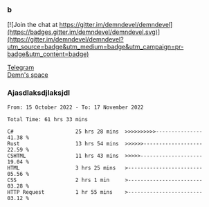 ### b

[![Join the chat at https://gitter.im/demndevel/demndevel](https://badges.gitter.im/demndevel/demndevel.svg)](https://gitter.im/demndevel/demndevel?utm_source=badge&utm_medium=badge&utm_campaign=pr-badge&utm_content=badge)

[Telegram](https://t.me/demnometa) <br>
[Demn's space](http://demns.space)

### Ajasdlaksdjlaksjdl

<!--START_SECTION:waka-->

```text
From: 15 October 2022 - To: 17 November 2022

Total Time: 61 hrs 33 mins

C#                    25 hrs 28 mins  >>>>>>>>>>---------------   41.38 %
Rust                  13 hrs 54 mins  >>>>>>-------------------   22.59 %
CSHTML                11 hrs 43 mins  >>>>>--------------------   19.04 %
HTML                  3 hrs 25 mins   >------------------------   05.56 %
CSS                   2 hrs 1 min     >------------------------   03.28 %
HTTP Request          1 hr 55 mins    >------------------------   03.12 %
```

<!--END_SECTION:waka-->

